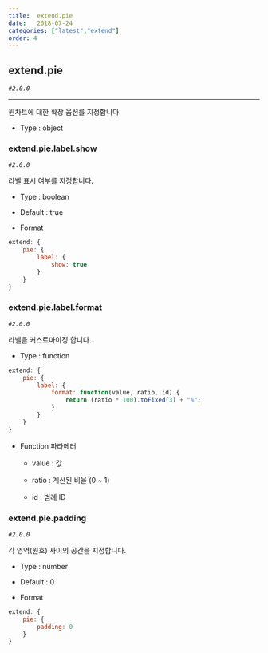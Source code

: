 ```yaml
---
title:  extend.pie
date:   2018-07-24
categories: ["latest","extend"]
order: 4
---
```


## extend.pie

_`#2.0.0`_

---

원차트에 대한 확장 옵션를 지정합니다.

* Type : object


### extend.pie.label.show

_`#2.0.0`_

라벨 표시 여부를 지정합니다.

* Type : boolean

* Default : true

* Format
```javascript
extend: {
    pie: {
        label: {
            show: true
        }
    }
}
```


### extend.pie.label.format

_`#2.0.0`_

라벨을 커스트마이징 합니다.

* Type : function
```javascript
extend: {
    pie: {
        label: {
            format: function(value, ratio, id) {
                return (ratio * 100).toFixed(3) + "%";
            }
        }
    }
}
```

* Function 파라메터

  * value : 값

  * ratio : 계산된 비율 (0 ~ 1)

  * id : 범례 ID


### extend.pie.padding

_`#2.0.0`_

각 영역(원호) 사이의 공간을 지정합니다.

* Type : number

* Default : 0

* Format
```javascript
extend: {
    pie: {
        padding: 0
    }
}
```

